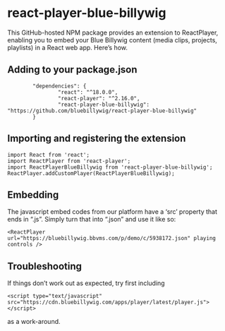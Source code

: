 # react-player-blue-billywig

This GitHub-hosted NPM package provides an extension to ReactPlayer, enabling you to embed your Blue Billywig content (media clips, projects, playlists) in a React web app. 
Here’s how.

## Adding to your package.json
```
        "dependencies": {
                "react": "^18.0.0",
                "react-player": "^2.16.0",
                "react-player-blue-billywig": "https://github.com/bluebillywig/react-player-blue-billywig"
        }
```

## Importing and registering the extension
```
import React from 'react';
import ReactPlayer from 'react-player';
import ReactPlayerBlueBillywig from 'react-player-blue-billywig';
ReactPlayer.addCustomPlayer(ReactPlayerBlueBillywig);
```

## Embedding
The javascript embed codes from our platform have a ‘src’ property that ends in “.js”. Simply turn that into “.json” and use it like so:
```
<ReactPlayer url="https://bluebillywig.bbvms.com/p/demo/c/5938172.json" playing controls />
```

## Troubleshooting
If things don’t work out as expected, try first including 
```
<script type="text/javascript" src="https://cdn.bluebillywig.com/apps/player/latest/player.js"></script>
```
as a work-around.
